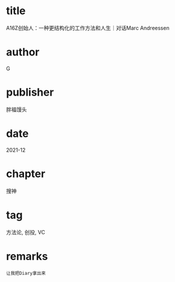 # title
A16Z创始人：一种更结构化的工作方法和人生｜对话Marc Andreessen

# author
G

# publisher
胖福馒头

# date
2021-12

# chapter
搜神

# tag
方法论, 创投, VC

# remarks
`让我把Diary拿出来`
